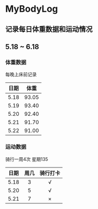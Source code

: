 # MyBodyLog

## 记录每日体重数据和运动情况

## 5.18 ~ 6.18

### 体重数据 

每晚上床前记录

|日期|体重|
|:---:|:---:|
|5.18|93.05|
|5.19|93.40|
|5.20|92.40|
|5.21|91.70|
|5.22|91.00|

### 运动数据

骑行一周4次 星期135

|日期|周几|骑行打卡|
|:---:|:---:|:---:|
|5.18|3|√|
|5.20|5|√|
|5.21|7|×|
